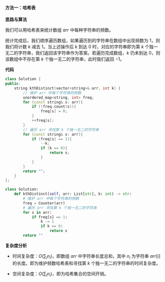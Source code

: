 #### 方法一：哈希表

**思路与算法**

我们可以用哈希表来统计数组 $\textit{arr}$ 中每种字符串的频数。

统计完成后，我们顺序遍历数组，如果遍历到的字符串在数组中出现频数为 $1$，则我们将计数 $k$ 减去 $1$。当上述操作后 $k$ 到达 $0$ 时，对应的字符串即为第 $k$ 个独一无二的字符串，我们返回该字符串作为答案。若遍历完成数组，$k$ 仍未到达 $0$，则该数组中不存在第 $k$ 个独一无二的字符串，此时我们返回 $-1$。

**代码**

```C++ [sol1-C++]
class Solution {
public:
    string kthDistinct(vector<string>& arr, int k) {
        // 维护 arr 中每个字符串的频数
        unordered_map<string, int> freq;
        for (const string& s: arr){
            if (!freq.count(s)){
                freq[s] = 0;
            }
            ++freq[s];
        }
        // 遍历 arr 寻找第 k 个独一无二的字符串
        for (const string& s: arr){
            if (freq[s] == 1){
                --k;
                if (k == 0){
                    return s;
                }
            }
        }
        return "";
    }
};
```


```Python [sol1-Python3]
class Solution:
    def kthDistinct(self, arr: List[str], k: int) -> str:
        # 维护 arr 中每个字符串的频数
        freq = Counter(arr)
        # 遍历 arr 寻找第 k 个独一无二的字符串
        for s in arr:
            if freq[s] == 1:
                k -= 1
                if k == 0:
                    return s
        return ""
```


**复杂度分析**

- 时间复杂度：$O(\sum_i n_i)$，即数组 $\textit{arr}$ 中字符串长度总和，其中 $n_i$ 为字符串 $\textit{arr}[i]$ 的长度。即为维护频数哈希表和寻找第 $k$ 个独一无二的字符串的时间复杂度。

- 空间复杂度：$O(\sum_i n_i)$，即为哈希集合的空间开销。